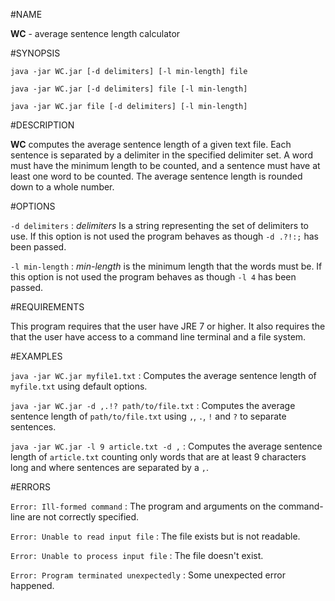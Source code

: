 #NAME

**WC** - average sentence length calculator

#SYNOPSIS

`java -jar WC.jar [-d delimiters] [-l min-length] file`

`java -jar WC.jar [-d delimiters] file [-l min-length]`

`java -jar WC.jar file [-d delimiters] [-l min-length]`

#DESCRIPTION

**WC** computes the average sentence length of a given text file. Each sentence is separated by a delimiter in the specified delimiter set. A word must have the minimum length to be counted, and a sentence must have at least one word to be counted. The average sentence length is rounded down to a whole number.

#OPTIONS

`-d delimiters` : *delimiters* Is a string representing the set of delimiters to use. If this option is not used the program behaves as though `-d .?!:;` has been passed.

`-l min-length` : *min-length* is the minimum length that the words must be. If this option is not used the program behaves as though `-l 4` has been passed.

#REQUIREMENTS

This program requires that the user have JRE 7 or higher. It also requires the that the user have access to a command line terminal and a file system.

#EXAMPLES
    
`java -jar WC.jar myfile1.txt` : Computes the average sentence length of `myfile.txt` using default options.

`java -jar WC.jar -d ,.!? path/to/file.txt` : Computes the average sentence length of `path/to/file.txt` using `,`, `.`, `!` and `?` to separate sentences.

`java -jar WC.jar -l 9 article.txt -d ,` : Computes the average sentence length of `article.txt` counting only words that are at least 9 characters long and where sentences are separated by a `,`.

#ERRORS

`Error: Ill-formed command` : The program and arguments on the command-line are not correctly specified.

`Error: Unable to read input file` : The file exists but is not readable.

`Error: Unable to process input file` : The file doesn't exist.

`Error: Program terminated unexpectedly` : Some unexpected error happened.
